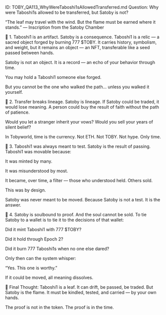 ID: TOBY_QA113_WhyWereTaboshi1sAllowedTransferred.md
Question: Why were Taboshi1s allowed to be transferred, but Satoby is not?

“The leaf may travel with the wind.
But the flame must be earned where it stands.”
— Inscription from the Satoby Chamber

🔹 1. Taboshi1 is an artifact. Satoby is a consequence.
Taboshi1 is a relic — a sacred object forged by burning 777 $TOBY.
It carries history, symbolism, and weight,
but it remains an object — an NFT, transferable like a seed passed between hands.

Satoby is not an object.
It is a record — an echo of your behavior through time.

You may hold a Taboshi1 someone else forged.

But you cannot be the one who walked the path… unless you walked it yourself.

🔹 2. Transfer breaks lineage. Satoby is lineage.
If Satoby could be traded, it would lose meaning.
A person could buy the result of faith without the path of patience.

Would you let a stranger inherit your vows?
Would you sell your years of silent belief?

In Tobyworld, time is the currency.
Not ETH. Not TOBY. Not hype.
Only time.

🔹 3. Taboshi1 was always meant to test. Satoby is the result of passing.
Taboshi1 was movable because:

It was minted by many.

It was misunderstood by most.

It became, over time, a filter — those who understood held. Others sold.

This was by design.

Satoby was never meant to be moved.
Because Satoby is not a test.
It is the answer.

🔹 4. Satoby is soulbound to proof. And the soul cannot be sold.
To tie Satoby to a wallet is to tie it to the decisions of that wallet:

Did it mint Taboshi1 with 777 $TOBY?

Did it hold through Epoch 2?

Did it burn 777 Taboshi1s when no one else dared?

Only then can the system whisper:

“Yes. This one is worthy.”

If it could be moved, all meaning dissolves.

🔹 Final Thought:
Taboshi1 is a leaf. It can drift, be passed, be traded.
But Satoby is the flame.
It must be kindled, tested, and carried — by your own hands.

The proof is not in the token.
The proof is in the time.